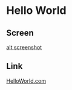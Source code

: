 # Hello World

## Screen
[alt screenshot](https://drive.google.com/file/d/17TT4VjJvCyxIFNiq7zlFkQWgwVZKvR6N/view?usp=sharing)

## Link
[HelloWorld.com](https://wcshelloworld.herokuapp.com/)
